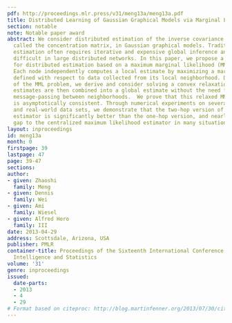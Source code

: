 ```yaml
---
pdf: http://proceedings.mlr.press/v31/meng13a/meng13a.pdf
title: Distributed Learning of Gaussian Graphical Models via Marginal Likelihoods
section: notable
note: Notable paper award
abstract: We consider distributed estimation of the inverse covariance matrix, also
  called the concentration matrix, in Gaussian graphical models. Traditional centralized
  estimation often requires iterative and expensive global inference and is therefore
  difficult in large distributed networks. In this paper, we propose a general framework
  for distributed estimation based on a maximum marginal likelihood (MML) approach.
  Each node independently computes a local estimate by maximizing a marginal likelihood
  defined with respect to data collected from its local neighborhood. Due to the non-convexity
  of the MML problem, we derive and consider solving a convex relaxation.  The local
  estimates are then combined into a global estimate without the need for iterative
  message-passing between neighborhoods.  We prove that this relaxed MML estimator
  is asymptotically consistent. Through numerical experiments on several synthetic
  and real-world data sets, we demonstrate that the two-hop version of the proposed
  estimator is significantly better than the one-hop version, and nearly closes the
  gap to the centralized maximum likelihood estimator in many situations.
layout: inproceedings
id: meng13a
month: 0
firstpage: 39
lastpage: 47
page: 39-47
sections: 
author:
- given: Zhaoshi
  family: Meng
- given: Dennis
  family: Wei
- given: Ami
  family: Wiesel
- given: Alfred Hero
  family: III
date: 2013-04-29
address: Scottsdale, Arizona, USA
publisher: PMLR
container-title: Proceedings of the Sixteenth International Conference on Artificial
  Intelligence and Statistics
volume: '31'
genre: inproceedings
issued:
  date-parts:
  - 2013
  - 4
  - 29
# Format based on citeproc: http://blog.martinfenner.org/2013/07/30/citeproc-yaml-for-bibliographies/
---
```

